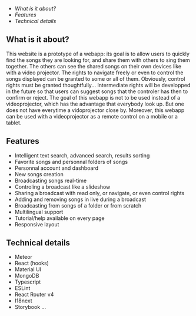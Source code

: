 * _What is it about?_
* _Features_
* _Technical details_

## What is it about?
This website is a prototype of a webapp: its goal is to allow users to quickly find the songs they are looking for, and share them with others to sing them together. The others can see the shared songs on their own devices like with a video projector. The rights to navigate freely or even to control the songs displayed can be granted to some or all of them.
Obviously, control rights must be granted thoughtfully... Intermediate rights will be developped in the future so that users can suggest songs that the controler has then to confirm or reject.
The goal of this webapp is not to be used instead of a videoprojector, which has the advantage that everybody look up. But one does not have everytime a vidoprojector close by. Moreover, this webapp can be used with a videoprojector as a remote control on a mobile or a tablet.


## Features
- Intelligent text search, advanced search, results sorting
- Favorite songs and personnal folders of songs
- Personnal account and dashboard
- New songs creation
- Broadcasting songs real-time
- Controling a broadcast like a slideshow
- Sharing a broadcast with read only, or navigate, or even control rights
- Adding and removing songs in live during a broadcast
- Broadcasting from songs of a folder or from scratch
- Multilingual support
- Tutorial/help available on every page
- Responsive layout

## Technical details
- Meteor
- React (hooks)
- Material UI
- MongoDB
- Typescript
- ESLint
- React Router v4
- I18next
- Storybook
...
